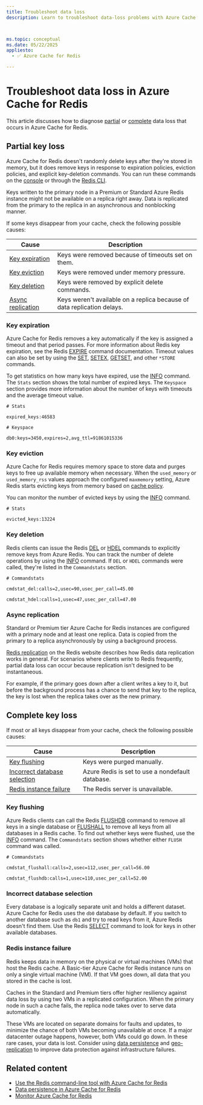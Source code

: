 ```yaml
---
title: Troubleshoot data loss
description: Learn to troubleshoot data-loss problems with Azure Cache for Redis, including partial or complete loss of keys.



ms.topic: conceptual
ms.date: 05/22/2025
appliesto:
  - ✅ Azure Cache for Redis

---
```


# Troubleshoot data loss in Azure Cache for Redis

This article discusses how to diagnose [partial](#partial-key-loss) or [complete](#complete-key-loss) data loss that occurs in Azure Cache for Redis.

## Partial key loss

Azure Cache for Redis doesn't randomly delete keys after they're stored in memory, but it does remove keys in response to expiration policies, eviction policies, and explicit key-deletion commands. You can run these commands on the [console](cache-configure.md#redis-console) or through the [Redis CLI](cache-how-to-redis-cli-tool.md).

Keys written to the primary node in a Premium or Standard Azure Redis instance might not be available on a replica right away. Data is replicated from the primary to the replica in an asynchronous and nonblocking manner.

If some keys disappear from your cache, check the following possible causes:

| Cause | Description |
|---|---|
| [Key expiration](#key-expiration) | Keys were removed because of timeouts set on them. |
| [Key eviction](#key-eviction) | Keys were removed under memory pressure. |
| [Key deletion](#key-deletion) | Keys were removed by explicit delete commands. |
| [Async replication](#async-replication) | Keys weren't available on a replica because of data replication delays. |

### Key expiration

Azure Cache for Redis removes a key automatically if the key is assigned a timeout and that period passes. For more information about Redis key expiration, see the Redis [EXPIRE](https://redis.io/commands/expire) command documentation. Timeout values can also be set by using the [SET](https://redis.io/commands/set), [SETEX](https://redis.io/commands/setex), [GETSET](https://redis.io/commands/getset), and other `*STORE` commands.

To get statistics on how many keys have expired, use the [INFO](https://redis.io/commands/info) command. The `Stats` section shows the total number of expired keys. The `Keyspace` section provides more information about the number of keys with timeouts and the average timeout value.

```output
# Stats

expired_keys:46583

# Keyspace

db0:keys=3450,expires=2,avg_ttl=91861015336
```

### Key eviction

Azure Cache for Redis requires memory space to store data and purges keys to free up available memory when necessary. When the `used_memory` or `used_memory_rss` values approach the configured `maxmemory` setting, Azure Redis starts evicting keys from memory based on [cache policy](https://redis.io/topics/lru-cache).

You can monitor the number of evicted keys by using the [INFO](https://redis.io/commands/info) command.

```output
# Stats

evicted_keys:13224
```

### Key deletion

Redis clients can issue the Redis [DEL](https://redis.io/commands/del) or [HDEL](https://redis.io/commands/hdel) commands to explicitly remove keys from Azure Redis. You can track the number of delete operations by using the [INFO](https://redis.io/commands/info) command. If `DEL` or `HDEL` commands were called, they're listed in the `Commandstats` section.

```output
# Commandstats

cmdstat_del:calls=2,usec=90,usec_per_call=45.00

cmdstat_hdel:calls=1,usec=47,usec_per_call=47.00
```

### Async replication

Standard or Premium tier Azure Cache for Redis instances are configured with a primary node and at least one replica. Data is copied from the primary to a replica asynchronously by using a background process.

[Redis replication](https://redis.io/topics/replication) on the Redis website describes how Redis data replication works in general. For scenarios where clients write to Redis frequently, partial data loss can occur because replication isn't designed to be instantaneous.

For example, if the primary goes down after a client writes a key to it, but before the background process has a chance to send that key to the replica, the key is lost when the replica takes over as the new primary.

## Complete key loss

If most or all keys disappear from your cache, check the following possible causes:

| Cause | Description |
|---|---|
| [Key flushing](#key-flushing) | Keys were purged manually. |
| [Incorrect database selection](#incorrect-database-selection) | Azure Redis is set to use a nondefault database. |
| [Redis instance failure](#redis-instance-failure) | The Redis server is unavailable. |

### Key flushing

Azure Redis clients can call the Redis [FLUSHDB](https://redis.io/commands/flushdb) command to remove all keys in a single database or [FLUSHALL](https://redis.io/commands/flushall) to remove all keys from all databases in a Redis cache. To find out whether keys were flushed, use the [INFO](https://redis.io/commands/info) command. The `Commandstats` section shows whether either `FLUSH` command was called.

```output
# Commandstats

cmdstat_flushall:calls=2,usec=112,usec_per_call=56.00

cmdstat_flushdb:calls=1,usec=110,usec_per_call=52.00
```

### Incorrect database selection

Every database is a logically separate unit and holds a different dataset. Azure Cache for Redis uses the `db0` database by default. If you switch to another database such as `db1` and try to read keys from it, Azure Redis doesn't find them. Use the Redis [SELECT](https://redis.io/commands/select) command to look for keys in other available databases.

### Redis instance failure

Redis keeps data in memory on the physical or virtual machines (VMs) that host the Redis cache. A Basic-tier Azure Cache for Redis instance runs on only a single virtual machine (VM). If that VM goes down, all data that you stored in the cache is lost.

Caches in the Standard and Premium tiers offer higher resiliency against data loss by using two VMs in a replicated configuration. When the primary node in such a cache fails, the replica node takes over to serve data automatically.

These VMs are located on separate domains for faults and updates, to minimize the chance of both VMs becoming unavailable at once. If a major datacenter outage happens, however, both VMs could go down. In these rare cases, your data is lost. Consider using [data persistence](cache-how-to-premium-persistence.md) and [geo-replication](cache-how-to-geo-replication.md) to improve data protection against infrastructure failures.

## Related content

- [Use the Redis command-line tool with Azure Cache for Redis](cache-how-to-redis-cli-tool.md)
- [Data persistence in Azure Cache for Redis](cache-how-to-premium-persistence.md)
- [Monitor Azure Cache for Redis](../redis/monitor-cache.md)
